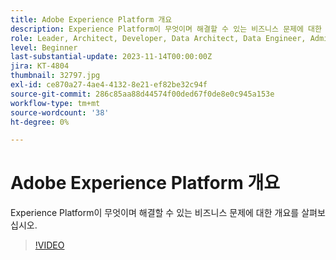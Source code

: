 ```yaml
---
title: Adobe Experience Platform 개요
description: Experience Platform이 무엇이며 해결할 수 있는 비즈니스 문제에 대한 개요를 살펴보십시오.
role: Leader, Architect, Developer, Data Architect, Data Engineer, Admin, User
level: Beginner
last-substantial-update: 2023-11-14T00:00:00Z
jira: KT-4804
thumbnail: 32797.jpg
exl-id: ce870a27-4ae4-4132-8e21-ef82be32c94f
source-git-commit: 286c85aa88d44574f00ded67f0de8e0c945a153e
workflow-type: tm+mt
source-wordcount: '38'
ht-degree: 0%

---
```


# Adobe Experience Platform 개요

Experience Platform이 무엇이며 해결할 수 있는 비즈니스 문제에 대한 개요를 살펴보십시오.

>[!VIDEO](https://video.tv.adobe.com/v/32797?learn=on&enablevpops)


